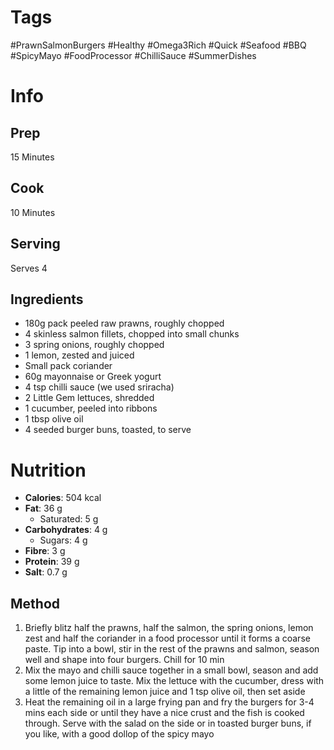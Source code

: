 # Tags
#PrawnSalmonBurgers #Healthy #Omega3Rich #Quick #Seafood #BBQ #SpicyMayo #FoodProcessor #ChilliSauce #SummerDishes
# Info
## Prep
15 Minutes
## Cook
10 Minutes
## Serving
Serves 4
## Ingredients
- 180g pack peeled raw prawns, roughly chopped
- 4 skinless salmon fillets, chopped into small chunks
- 3 spring onions, roughly chopped
- 1 lemon, zested and juiced
- Small pack coriander
- 60g mayonnaise or Greek yogurt
- 4 tsp chilli sauce (we used sriracha)
- 2 Little Gem lettuces, shredded
- 1 cucumber, peeled into ribbons
- 1 tbsp olive oil
- 4 seeded burger buns, toasted, to serve
# Nutrition
- **Calories**: 504 kcal
- **Fat**: 36 g
  - Saturated: 5 g
- **Carbohydrates**: 4 g
  - Sugars: 4 g
- **Fibre**: 3 g
- **Protein**: 39 g
- **Salt**: 0.7 g

## Method
1. Briefly blitz half the prawns, half the salmon, the spring onions, lemon zest and half the coriander in a food processor until it forms a coarse paste. Tip into a bowl, stir in the rest of the prawns and salmon, season well and shape into four burgers. Chill for 10 min
2. Mix the mayo and chilli sauce together in a small bowl, season and add some lemon juice to taste. Mix the lettuce with the cucumber, dress with a little of the remaining lemon juice and 1 tsp olive oil, then set aside
3. Heat the remaining oil in a large frying pan and fry the burgers for 3-4 mins each side or until they have a nice crust and the fish is cooked through. Serve with the salad on the side or in toasted burger buns, if you like, with a good dollop of the spicy mayo
